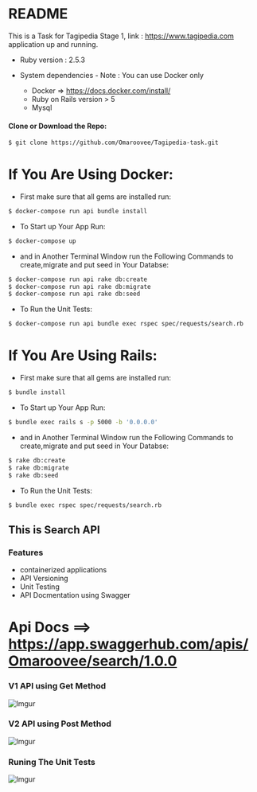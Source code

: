 # README

This is a Task for Tagipedia Stage 1, link : https://www.tagipedia.com
application up and running.
* Ruby version : 2.5.3

* System dependencies  - Note : You can use Docker only
  - Docker => https://docs.docker.com/install/
  - Ruby on Rails version > 5
  -  Mysql
  
#### Clone or Download the Repo:
```bash
$ git clone https://github.com/Omaroovee/Tagipedia-task.git
```
# If You Are Using Docker:

* First make sure that all gems are installed run: 
```bash
$ docker-compose run api bundle install
```

* To Start up Your App Run:
```bash
$ docker-compose up
```
* and in Another  Terminal Window run the Following Commands to create,migrate and put seed in Your Databse:
```bash
$ docker-compose run api rake db:create
$ docker-compose run api rake db:migrate
$ docker-compose run api rake db:seed
```
* To Run the Unit Tests: 
```bash
$ docker-compose run api bundle exec rspec spec/requests/search.rb
```
# If You Are Using Rails:
* First make sure that all gems are installed run: 
```bash
$ bundle install
```

* To Start up Your App Run:
```bash
$ bundle exec rails s -p 5000 -b '0.0.0.0'
```
* and in Another  Terminal Window run the Following Commands to create,migrate and put seed in Your Databse:
```bash
$ rake db:create
$ rake db:migrate
$ rake db:seed
```
* To Run the Unit Tests: 
```bash
$ bundle exec rspec spec/requests/search.rb
```


## This is Search API 

### Features
- containerized applications
- API Versioning
- Unit Testing
- API Docmentation using Swagger


# Api Docs ==> https://app.swaggerhub.com/apis/Omaroovee/search/1.0.0

### V1 API using Get Method
![Imgur](https://i.imgur.com/HQuyZbi.png)
### V2 API using Post Method
![Imgur](https://i.imgur.com/3yGGTnN.png)
### Runing The Unit Tests
![Imgur](https://i.imgur.com/BsSrLur.png)
